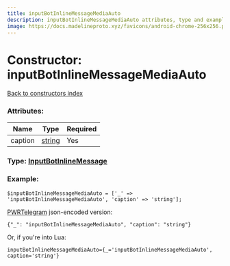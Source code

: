 ```yaml
---
title: inputBotInlineMessageMediaAuto
description: inputBotInlineMessageMediaAuto attributes, type and example
image: https://docs.madelineproto.xyz/favicons/android-chrome-256x256.png
---
```

# Constructor: inputBotInlineMessageMediaAuto  
[Back to constructors index](index.md)



### Attributes:

| Name     |    Type       | Required |
|----------|---------------|----------|
|caption|[string](../types/string.md) | Yes|



### Type: [InputBotInlineMessage](../types/InputBotInlineMessage.md)


### Example:

```
$inputBotInlineMessageMediaAuto = ['_' => 'inputBotInlineMessageMediaAuto', 'caption' => 'string'];
```  

[PWRTelegram](https://pwrtelegram.xyz) json-encoded version:

```
{"_": "inputBotInlineMessageMediaAuto", "caption": "string"}
```


Or, if you're into Lua:  


```
inputBotInlineMessageMediaAuto={_='inputBotInlineMessageMediaAuto', caption='string'}

```



